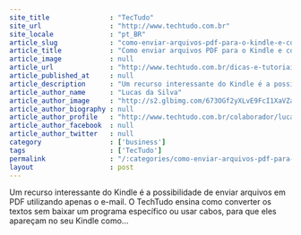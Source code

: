 ```yaml
---
site_title               : "TecTudo"
site_url                 : "http://www.techtudo.com.br"
site_locale              : "pt_BR"
article_slug             : "como-enviar-arquivos-pdf-para-o-kindle-e-converter-em-e-books"
article_title            : "Como enviar arquivos PDF para o Kindle e converter em e-books?"
article_image            : null
article_url              : "http://www.techtudo.com.br/dicas-e-tutoriais/noticia/2013/10/como-enviar-arquivos-pdf-para-o-kindle-e-converter-em-e-books.html"
article_published_at     : null
article_description      : "Um recurso interessante do Kindle é a possibilidade de enviar arquivos em PDF utilizando apenas o e-mail. O TechTudo ensina como converter os textos sem baixar um programa específico ou usar cabos, para que eles apareçam no seu Kindle como..."
article_author_name      : "Lucas da Silva"
article_author_image     : "http://s2.glbimg.com/673OGf2yXLvE9FcI1XaVZaCbbwA=/30x30/s2.glbimg.com/Ldyhc6U02izltg6eBbZY6gfag54=/0x0:140x140/75x75/s.glbimg.com/po/tt2/f/original/2013/04/16/lucas-da-silva.jpeg"
article_author_biography : null
article_author_profile   : "http://www.techtudo.com.br/colaborador/lucas-da-silva.html"
article_author_facebook  : null
article_author_twitter   : null
category                 : ['business']
tags                     : ['TecTudo']
permalink                : "/:categories/como-enviar-arquivos-pdf-para-o-kindle-e-converter-em-e-books/"
layout                   : post
---
```


Um recurso interessante do Kindle é a possibilidade de enviar arquivos em PDF utilizando apenas o e-mail. O TechTudo ensina como converter os textos sem baixar um programa específico ou usar cabos, para que eles apareçam no seu Kindle como...
